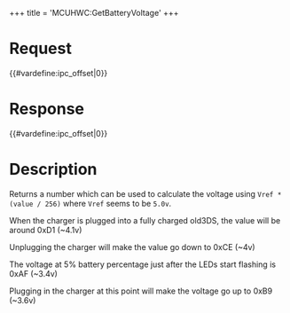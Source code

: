 +++
title = 'MCUHWC:GetBatteryVoltage'
+++

# Request

{{#vardefine:ipc_offset\|0}}

# Response

{{#vardefine:ipc_offset\|0}}

# Description

Returns a number which can be used to calculate the voltage using
`Vref * (value / 256)` where `Vref` seems to be `5.0v`.

When the charger is plugged into a fully charged old3DS, the value will
be around 0xD1 (~4.1v)

Unplugging the charger will make the value go down to 0xCE (~4v)

The voltage at 5% battery percentage just after the LEDs start flashing
is 0xAF (~3.4v)

Plugging in the charger at this point will make the voltage go up to
0xB9 (~3.6v)
